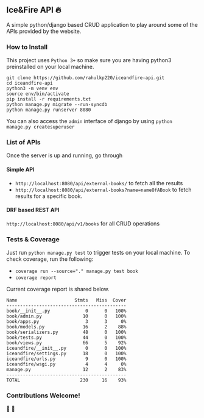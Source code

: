 ## Ice&Fire API :fire:
A simple python/django based CRUD application to play around some of the APIs provided by the website.


### How to Install
This project uses `Python 3+` so make sure you are having python3 preinstalled on your local machine.

```
git clone https://github.com/rahulkp220/iceandfire-api.git
cd iceandfire-api
python3 -m venv env
source env/bin/activate
pip install -r requirements.txt
python manage.py migrate --run-syncdb
python manage.py runserver 8080
```

You can also access the `admin` interface of django by using `python manage.py createsuperuser`


### List of APIs
Once the server is up and running, go through


#### Simple API
* `http://localhost:8080/api/external-books/` to fetch all the results
* `http://localhost:8080/api/external-books?name=nameOfABook` to fetch results for a specific book.


#### DRF based REST API
`http://localhost:8080/api/v1/books` for all CRUD operations


### Tests & Coverage
Just run `python manage.py test` to trigger tests on your local machine.
To check coverage, run the following:
* `coverage run --source="." manage.py test book` 
* `coverage report`

Current coverage report is shared below.
```
Name                     Stmts   Miss  Cover
--------------------------------------------
book/__init__.py             0      0   100%
book/admin.py               10      0   100%
book/apps.py                 3      3     0%
book/models.py              16      2    88%
book/serializers.py         48      0   100%
book/tests.py               44      0   100%
book/views.py               66      5    92%
iceandfire/__init__.py       0      0   100%
iceandfire/settings.py      18      0   100%
iceandfire/urls.py           9      0   100%
iceandfire/wsgi.py           4      4     0%
manage.py                   12      2    83%
--------------------------------------------
TOTAL                      230     16    93%
```

### Contributions Welcome! 
:tada: :tada: